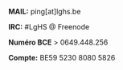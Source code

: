 **MAIL:** ping[at]lghs.be

**IRC:** #LgHS @ Freenode

**Numéro BCE** > 0649.448.256

**Compte:** BE59 5230 8080 5826

